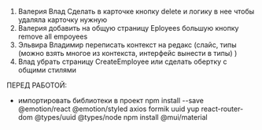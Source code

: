 1) Валерия Влад
Сделать в карточке кнопку delete и логику в нее чтобы удаляла карточку нужную 
2) Валерия
добавить на общую страницу Eployees большую кнопку remove all empoyees 
3) Эльвира Владимир
переписать контекст на редакс (слайс, типы (можно взять многое из контекста, интерфейс вынести в типы) ) 
4) Влад
убрать страницу CreateEmployee или сделать обертку с общими стилями 


ПЕРЕД РАБОТОЙ: 
- импортировать библиотеки в проект 
    npm install --save @emotion/react @emotion/styled axios formik uuid yup react-router-dom @types/uuid @types/node
    npm install @mui/material
